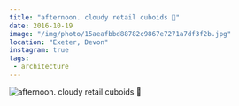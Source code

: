 ```yaml
---
title: "afternoon. cloudy retail cuboids 🕋"
date: 2016-10-19
image: "/img/photo/15aeafbbd88782c9867e7271a7df3f2b.jpg"
location: "Exeter, Devon"
instagram: true
tags:
 - architecture
---
```


![afternoon. cloudy retail cuboids 🕋](/img/photo/15aeafbbd88782c9867e7271a7df3f2b.jpg)
